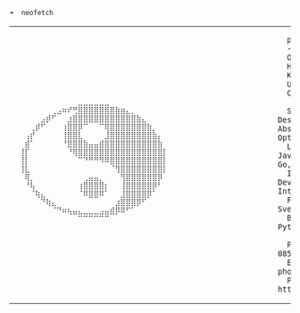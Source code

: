 ```zsh
➜  neofetch 
```

<table>
  <tr>
    <td width="40%">
      <pre>
⠀⠀⠀⠀⠀⠀⠀⠀⠀⠀⠀⠀⣀⣀⣀⣀⣀⣀⠀⠀⠀⠀⠀⠀⠀⠀⠀⠀⠀⠀
⠀⠀⠀⠀⠀⠀⠀⢀⣠⠶⠞⢛⣿⣿⣿⣿⣿⣿⣿⣷⣶⣄⡀⠀⠀⠀⠀⠀⠀⠀
⠀⠀⠀⠀⠀⣠⡾⠋⠀⠀⣰⣿⣿⣿⣿⣿⣿⣿⣿⣿⣿⣿⣿⣷⣄⠀⠀⠀⠀⠀
⠀⠀⠀⢀⡾⠋⠀⠀⠀⢰⣿⣿⡿⠉⠀⠀⠉⢿⣿⣿⣿⣿⣿⣿⣿⣷⡀⠀⠀⠀
⠀⠀⢠⡞⠀⠀⠀⠀⠀⢸⣿⣿⣇⠀⠀⠀⠀⣸⣿⣿⣿⣿⣿⣿⣿⣿⣷⡄⠀⠀
⠀⠀⣾⠁⠀⠀⠀⠀⠀⠘⣿⣿⣿⣷⣤⣤⣾⣿⣿⣿⣿⣿⣿⣿⣿⣿⣿⣷⠀⠀
⠀⢸⡏⠀⠀⠀⠀⠀⠀⠀⠘⢿⣿⣿⣿⣿⣿⣿⣿⣿⣿⣿⣿⣿⣿⣿⣿⣿⡇⠀
⠀⢸⡇⠀⠀⠀⠀⠀⠀⠀⠀⠀⠉⠙⠛⠛⠻⠿⣿⣿⣿⣿⣿⣿⣿⣿⣿⣿⡇⠀
⠀⢸⣇⠀⠀⠀⠀⠀⠀⠀⠀⠀⠀⠀⠀⠀⠀⠀⠈⢻⣿⣿⣿⣿⣿⣿⣿⣿⡇⠀
⠀⠀⢿⡀⠀⠀⠀⠀⠀⠀⠀⠀⠀⢀⣤⣤⡀⠀⠀⠀⢻⣿⣿⣿⣿⣿⣿⡿⠀⠀
⠀⠀⠘⢧⠀⠀⠀⠀⠀⠀⠀⠀⢰⣿⣿⣿⣿⡆⠀⠀⢸⣿⣿⣿⣿⣿⡿⠃⠀⠀
⠀⠀⠀⠈⢷⣄⠀⠀⠀⠀⠀⠀⠈⠿⣿⣿⠿⠁⠀⠀⣸⣿⣿⣿⣿⡿⠁⠀⠀⠀
⠀⠀⠀⠀⠀⠙⢷⣄⠀⠀⠀⠀⠀⠀⠀⠀⠀⠀⠀⣰⣿⣿⣿⡿⠋⠀⠀⠀⠀⠀
⠀⠀⠀⠀⠀⠀⠀⠈⠙⠶⢦⣤⣄⣀⣀⣀⣠⣤⣾⡿⠿⠋⠁⠀⠀⠀⠀⠀⠀⠀
⠀⠀⠀⠀⠀⠀⠀⠀⠀⠀⠀⠀⠉⠉⠉⠉⠉⠉⠀⠀⠀⠀⠀⠀⠀⠀⠀⠀⠀⠀⠀⠀⠀⠀⠀⠀⠀⠀⠀⠀⠀⠀⠀⠀⠀⠀⠀⠀
      </pre>
    </td>
    <td width="60%">

      pwhb@github
      -----------
      OS: Taoist Freedom
      Host: Homo Sapiens
      Kernel: Freedom
      Uptime: 26 years
      CPU: Carbon-based
      
      Skills: Software Design, Debugging, Abstract Thinking, Optimization
      Languages: C, C++, JavaScript, TypeScript, Go, Python, Java
      Interests: Game Development, Artificial Intelligence
      Frontend: React, Svelte, Angular
      Backend: Nodejs, Go, Python, Java
      
      Phone: (959) 250 967 085
      Email: phonewaiyamhein@gmail.com
      Portfolio: https://pwhb.vercel.app
                              
                                                                  
</td>
  </tr>
</table>
